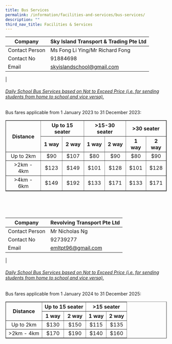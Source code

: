 ```yaml
---
title: Bus Services
permalink: /information/facilities-and-services/bus-services/
description: ""
third_nav_title: Facilities & Services
---
```

| Company | Sky Island Transport &amp; Trading Pte Ltd |
|---|---|
| Contact Person | Ms Fong Li Ying/Mr Richard Fong |
| Contact No | 91884698 |
| Email  | [skyislandschool@gmail.com](mailto:skyislandschool@gmail.com) |
|

###### <u>Daily School Bus Services based on Not to Exceed Price (i.e. for sending students from home to school and vice versa). </u>

Bus fares applicable from 1 January 2023 to 31 December 2023:

<table border="1"> 
	<tbody>
		<tr>
		<th rowspan="2"><center>Distance </center></th>
		<th colspan="2"><center> Up to 15 seater </center></th>
		<th colspan="2"><center> &gt;15-30 seater </center></th>
		 <th colspan="2"><center> &gt;30 seater </center></th>
		</tr>
		<tr>
		<th><center>1 way </center></th>
		<th><center>2 way </center></th>
		<th><center>1 way </center></th>
		<th><center>2 way </center></th>
		<th><center>1 way </center></th>
		<th><center>2 way </center></th>
		</tr>	
		<tr>
		<td><center>Up to 2km </center></td>
		<td><center> $90 </center></td>
		<td><center> $107 </center></td>
		<td><center> $80 </center></td>
		<td><center> $90 </center></td>
		<td><center> $80 </center></td>
		<td><center> $90 </center></td>
		</tr>
		<tr>
		<td><center> &gt;2km - 4km </center></td>
		<td><center> $123 </center></td>
		<td><center> $149 </center></td>
		<td><center> $101 </center></td>
		<td><center> $128 </center></td>
		<td><center> $101 </center></td>
		<td><center> $128 </center></td>
		</tr>
		<tr>
		<td><center> &gt;4km - 6km</center></td>
		<td><center> $149 </center></td>
		<td><center> $192 </center></td>
		<td><center> $133 </center></td>
		<td><center> $171 </center></td>
		<td><center> $133 </center></td>
		<td><center> $171 </center></td>
		</tr>
</tbody></table>

<br>
<br>
<br>

| Company | Revolving Transport Pte Ltd |
|---|---|
| Contact Person | Mr Nicholas Ng |
| Contact No | 92739277 |
| Email  | [emltpt96@gmail.com](mailto:emltpt96@gmail.com)  |
|

###### <u>Daily School Bus Services based on Not to Exceed Price (i.e. for sending students from home to school and vice versa). </u>

Bus fares applicable from 1 January 2024 to 31 December 2025:

<table border="1"> 
	<tbody>
		<tr>
		<th rowspan="2"><center>Distance </center></th>
				<th colspan="2"><center> Up to 15 seater </center></th>
			<th colspan="2"><center> &gt;15 seater </center></th>
		</tr>
		<tr>
		<th><center>1 way </center></th>
		<th><center>2 way </center></th>
		<th><center>1 way </center></th>
		<th><center>2 way </center></th>
		</tr>	
		<tr>
		<td><center>Up to 2km </center></td>
		<td><center> $130 </center></td>
		<td><center> $150 </center></td>
		<td><center> $115 </center></td>
		<td><center> $135 </center></td>
		</tr>
		<tr>
		<td><center> &gt;2km - 4km </center></td>
		<td><center> $170 </center></td>
		<td><center> $190 </center></td>
		<td><center> $140 </center></td>
		<td><center> $160 </center></td>
		</tr>
		<tr>
</tr></tbody>



</table>